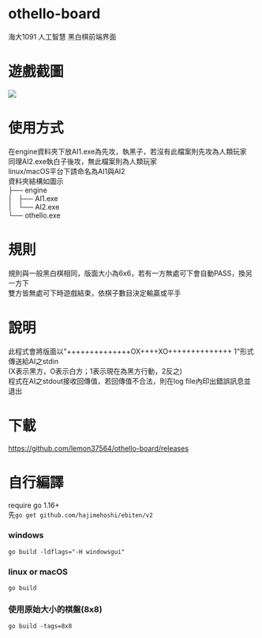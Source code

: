 # othello-board
海大1091 人工智慧 黑白棋前端界面

# 遊戲截圖
![](https://raw.githubusercontent.com/lemon37564/othello-board/main/screenshot/screenshot.webp)

# 使用方式
在engine資料夾下放AI1.exe為先攻，執黑子，若沒有此檔案則先攻為人類玩家  
同理AI2.exe執白子後攻，無此檔案則為人類玩家   
linux/macOS平台下請命名為AI1與AI2  
資料夾結構如圖示  
├── engine  
│   ├── AI1.exe  
│   └── AI2.exe  
└── othello.exe  


# 規則
規則與一般黑白棋相同，版面大小為6x6，若有一方無處可下會自動PASS，換另一方下  
雙方皆無處可下時遊戲結束，依棋子數目決定輸贏或平手  

# 說明
此程式會將版面以"++++++++++++++OX++++XO++++++++++++++ 1"形式傳送給AI之stdin  
(X表示黑方，O表示白方；1表示現在為黑方行動，2反之)  
程式在AI之stdout接收回傳值，若回傳值不合法，則在log file內印出錯誤訊息並退出  

# 下載
https://github.com/lemon37564/othello-board/releases

# 自行編譯
require go 1.16+  
先```go get github.com/hajimehoshi/ebiten/v2```
### windows
```go build -ldflags="-H windowsgui"```  
### linux or macOS
```go build```  
### 使用原始大小的棋盤(8x8)
```go build -tags=8x8```
